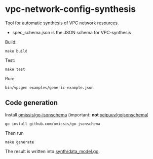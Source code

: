 # vpc-network-config-synthesis
Tool for automatic synthesis of VPC network resources.

* spec_schema.json is the JSON schema for VPC-synthesis

Build:
```commandline
make build
```

Test:
```commandline
make test
```
Run:
```commandline
bin/vpcgen examples/generic-example.json
```

## Code generation

Install [omissis/go-jsonschema](https://github.com/omissis/go-jsonschema) (important: **not** [xeipuuv/gojsonschema](https://github.com/xeipuuv/gojsonschema))
```commandline
go install github.com/omissis/go-jsonschema
```

Then run
```commandline
make generate
```
The result is written into [synth/data_model.go](pkg/synth/data_model.go).
